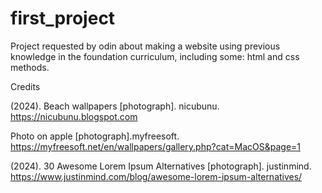 # first_project


Project requested by odin about making a website using previous knowledge in the foundation curriculum, including some: html and css methods.

Credits 

(2024). Beach wallpapers [photograph]. nicubunu. https://nicubunu.blogspot.com 

Photo on apple [photograph].myfreesoft. https://myfreesoft.net/en/wallpapers/gallery.php?cat=MacOS&page=1

(2024). 30 Awesome Lorem Ipsum Alternatives [photograph]. justinmind. https://www.justinmind.com/blog/awesome-lorem-ipsum-alternatives/